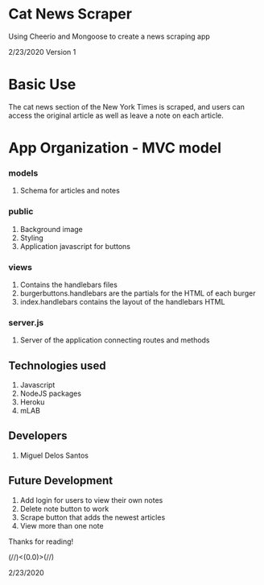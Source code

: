 # Cat News Scraper
Using Cheerio and Mongoose to create a news scraping app

2/23/2020
Version 1

# Basic Use

The cat news section of the New York Times is scraped, and users can access the original article as well as leave a note on each article.

# App Organization - MVC model

### models
1. Schema for articles and notes

### public
1. Background image
2. Styling
3. Application javascript for buttons

### views
1. Contains the handlebars files
2. burgerbuttons.handlebars are the partials for the HTML of each burger
3. index.handlebars contains the layout of the handlebars HTML

### server.js
1. Server of the application connecting routes and methods

## Technologies used
1. Javascript
2. NodeJS packages
3. Heroku
4. mLAB

## Developers
1. Miguel Delos Santos

## Future Development
1. Add login for users to view their own notes
2. Delete note button to work
3. Scrape button that adds the newest articles
4. View more than one note

Thanks for reading!

(//)<(0.0)>(//)

2/23/2020